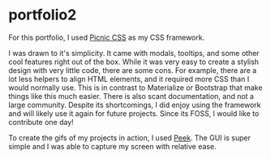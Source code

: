 # portfolio2

For this portfolio, I used [Picnic CSS](https://picnicss.com/) as my CSS framework.

I was drawn to it's simplicity. It came with modals, tooltips, and some other cool features right out of the box. While it was very easy to create a stylish design with very little code, there are some cons. For example, there are a lot less helpers to align HTML elements, and it required more CSS than I would normally use. This is in contrast to Materialize or Bootstrap that make things like this much easier. There is also scant documentation, and not a large community. Despite its shortcomings, I did enjoy using the framework and will likely use it again for future projects. Since its FOSS, I would like to contribute one day!

To create the gifs of my projects in action, I used [Peek](https://github.com/phw/peek). The GUI is super simple and I was able to capture my screen with relative ease. 